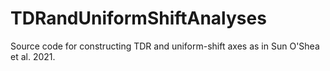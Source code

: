 # TDRandUniformShiftAnalyses
Source code for constructing TDR and uniform-shift axes as in Sun O'Shea et al. 2021.
